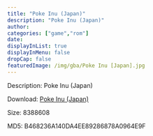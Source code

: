 ```yaml
---
title: "Poke Inu (Japan)"
description: "Poke Inu (Japan)"
author: 
categories: ["game","rom"]
date: 
displayInList: true
displayInMenu: false
dropCap: false
featuredImage: /img/gba/Poke Inu [Japan].jpg
---
```


Description: Poke Inu (Japan)

Download: <a style="text-decoration:underline;" href="https://mega.nz/#!ieZwDKQJ!s5_1aBZJYsRcbEkC_6OdRGYwmz0hqL1L35LgGmBXtMM" target = "_blank" rel = "nofollow" > Poke Inu (Japan)</a>

Size: 8388608

MD5: B468236A140DA4EE89286878A0964E9F

